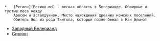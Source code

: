     *   [Регион](Регион.md) - лесная область в Белерианде. Обширные и густые леса между
        Аросом и Эсгалдуином. Место нахождения древних номских поселений.
        Обитель Эол из рода Тингола, который позже бежал в Нан Эльмот


*   [Западный Белерианд](Западный%20Белерианд.md)
*   [Сирион](Реки/Сирион.md)
